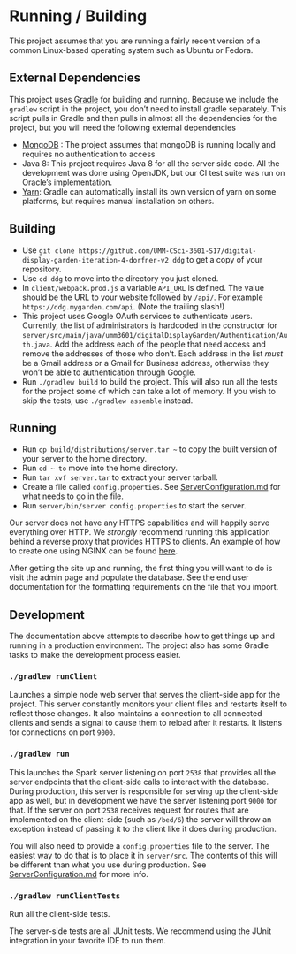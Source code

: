 # Running / Building
This project assumes that you are running a fairly recent version of a common
Linux-based operating system such as Ubuntu or Fedora.

## External Dependencies
This project uses [Gradle](https://gradle.org/) for building and running. Because we include
the `gradlew` script in the project, you don’t need to install gradle separately. This script
 pulls in Gradle and then pulls in almost all the dependencies for the project, but
you will need the following external dependencies

- [MongoDB](https://www.mongodb.com/) : The project assumes that mongoDB is running locally and requires
  no authentication to access
- Java 8: This project requires Java 8 for all the server side code. All the development
  was done using OpenJDK, but our CI test suite was run on Oracle’s implementation.
- [Yarn](https://yarnpkg.com/en/): Gradle can automatically install its own version of yarn on some platforms,
  but requires manual installation on others.

## Building

- Use `git clone https://github.com/UMM-CSci-3601-S17/digital-display-garden-iteration-4-dorfner-v2 ddg` to
  get a copy of your repository.
- Use `cd ddg` to move into the directory you just cloned.
- In `client/webpack.prod.js` a variable `API_URL` is defined. The value should be the URL to your website
  followed by `/api/`. For example `https://ddg.mygarden.com/api`. (Note the trailing slash!)
- This project uses Google OAuth services to authenticate users. Currently, the list of administrators is
   hardcoded in the constructor for 
   `server/src/main/java/umm3601/digitalDisplayGarden/Authentication/Auth.java`. 
   Add the address each of the people that need access and remove the addresses of those who don’t. Each
   address in the list _must_ be a Gmail address or a Gmail for Business address, otherwise they won’t be
   able to authentication through Google.
- Run `./gradlew build` to build the project. This will also run all the tests for the project some of
  which can take a lot of memory. If you wish to skip the tests, use `./gradlew assemble` instead.

## Running
- Run `cp build/distributions/server.tar ~` to copy the built version of your server to the home directory.
- Run `cd ~ to` move into the home directory.
- Run `tar xvf server.tar` to extract your server tarball.
- Create a file called `config.properties`. See [ServerConfiguration.md](./ServerConfiguration.md) for what needs to go in the file. 
- Run `server/bin/server config.properties` to start the server. 

Our server does not have any HTTPS capabilities and will happily serve everything over HTTP. 
We _strongly_ recommend running this application behind a reverse proxy that provides HTTPS 
to clients. An example of how to create one using NGINX can be found [here](./Https.md).

After getting the site up and running, the first thing you will want to do is visit the admin
page and populate the database. See the end user documentation for the formatting requirements
on the file that you import.

## Development
The documentation above attempts to describe how to get things up and running in a production environment.
The project also has some Gradle tasks to make the development process easier.

### `./gradlew runClient`

Launches a simple node web server that serves the client-side app for the project. This server constantly 
monitors your client files and restarts itself to reflect those changes. It also maintains a connection to 
all connected clients and sends a signal to cause them to reload after it restarts. It listens for connections
on port `9000`. 

### `./gradlew run`

This launches the Spark server listening on port `2538` that provides all the server endpoints that
the client-side calls to interact with the database. During production, this server is responsible
for serving up the client-side app as well, but in development we have the server listening port `9000`
for that. If the server on port `2538` receives request for routes that are implemented on the
client-side (such as `/bed/6`) the server will throw an exception instead of passing it to the
client like it does during production. 

You will also need to provide a `config.properties` file to the server. The easiest way to do that is
to place it in `server/src`. The contents of this will be different than what you use during production.
See [ServerConfiguration.md](./ServerConfiguration.md) for more info.

### `./gradlew runClientTests`

Run all the client-side tests.

The server-side tests are all JUnit tests. We recommend
using the JUnit integration in your favorite IDE to run them.